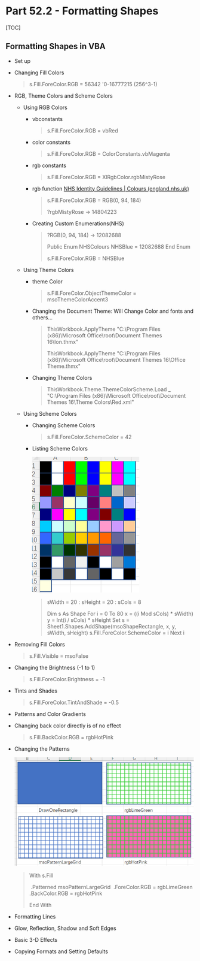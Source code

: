 # Part 52.2 - Formatting Shapes

[TOC]

## Formatting Shapes in VBA

- Set up

- Changing Fill Colors

  > s.Fill.ForeColor.RGB = 56342	 '0-16777215 (256^3-1)

- RGB, Theme Colors and Scheme Colors

  - Using RGB Colors

    - vbconstants

      > s.Fill.ForeColor.RGB = vbRed

    - color constants

      >  s.Fill.ForeColor.RGB = ColorConstants.vbMagenta

    - rgb constants

      > s.Fill.ForeColor.RGB = XlRgbColor.rgbMistyRose

    - rgb function [NHS Identity Guidelines | Colours (england.nhs.uk)](https://www.england.nhs.uk/nhsidentity/identity-guidelines/colours/)

      > s.Fill.ForeColor.RGB = RGB(0, 94, 184)
      >
      > ?rgbMistyRose -> 14804223 
      >
      > 

    - Creating Custom Enumerations(NHS)

      > ?RGB(0, 94, 184) -> 12082688 
      >
      > Public Enum NHSColours
      >     NHSBlue = 12082688
      > End Enum
      >
      > s.Fill.ForeColor.RGB = NHSBlue

  - Using Theme Colors

    - theme Color

      > s.Fill.ForeColor.ObjectThemeColor = msoThemeColorAccent3

    - Changing the Document Theme: Will Change Color and fonts and others...

      > ThisWorkbook.ApplyTheme "C:\Program Files (x86)\Microsoft Office\root\Document Themes 16\Ion.thmx"
      >
      > ThisWorkbook.ApplyTheme "C:\Program Files (x86)\Microsoft Office\root\Document Themes 16\Office Theme.thmx"

    - Changing Theme Colors

      > ThisWorkbook.Theme.ThemeColorScheme.Load _
      >         "C:\Program Files (x86)\Microsoft Office\root\Document Themes 16\Theme Colors\Red.xml"

  - Using Scheme Colors

    - Changing Scheme Colors

      > s.Fill.ForeColor.SchemeColor = 42

    - Listing Scheme Colors

      ![ListingSchemeColors](../images/ListingSchemeColors.PNG)

      

      > sWidth = 20 : sHeight  = 20 : sCols = 8
      >
      > Dim s As Shape
      >     For i = 0 To 80
      >         x = ((i Mod sCols) * sWidth)
      >         y = Int(i / sCols) * sHeight
      >         Set s = Sheet1.Shapes.AddShape(msoShapeRectangle, x, y, sWidth, sHeight)
      >     s.Fill.ForeColor.SchemeColor = i
      > Next i

- Removing Fill Colors

  > s.Fill.Visible = msoFalse

- Changing the Brightness (-1 to 1)

  > s.Fill.ForeColor.Brightness = -1

- Tints and Shades

  > s.Fill.ForeColor.TintAndShade = -0.5

- Patterns and Color Gradients

- Changing back color directly is of no effect

  > s.Fill.BackColor.RGB = rgbHotPink

- Changing the Patterns

  ![backColorChanging](../images/backColorChanging.PNG)

  >  With s.Fill
  >
  > ​    .Patterned msoPatternLargeGrid
  > ​    .ForeColor.RGB = rgbLimeGreen
  > ​    .BackColor.RGB = rgbHotPink
  >
  > End With

- Formatting Lines
- Glow, Reflection, Shadow and Soft Edges
- Basic 3-D Effects
- Copying Formats and Setting Defaults  
